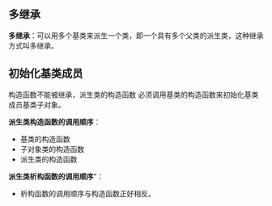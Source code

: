 ## 多继承

**多继承**：可以用多个基类来派生一个类，即一个具有多个父类的派生类，这种继承方式叫多继承。


## 初始化基类成员

构造函数不能被继承，派生类的构造函数 必须调用基类的构造函数来初始化基类成员基类子对象。

**派生类构造函数的调用顺序**：
+ 基类的构造函数
+ 子对象类的构造函数
+ 派生类的构造函数


**派生类析构函数的调用顺序**”：
+ 析构函数的调用顺序与构造函数正好相反。 

